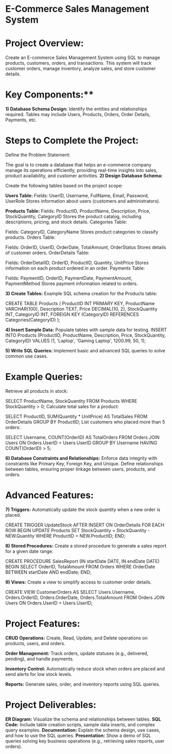 # E-Commerce Sales Management System

# Project Overview:
Create an E-commerce Sales Management System using SQL to manage products, customers, orders, and transactions. This system will track customer orders, manage inventory, analyze sales, and store customer details.

# Key Components:**
**1) Database Schema Design:**
Identify the entities and relationships required.
Tables may include Users, Products, Orders, Order Details, Payments, etc.
# Steps to Complete the Project:
Define the Problem Statement:

The goal is to create a database that helps an e-commerce company manage its operations efficiently, providing real-time insights into sales, product availability, and customer activities.
**2) Design Database Schema:**

Create the following tables based on the project scope:

**Users Table:**
Fields: UserID, Username, FullName, Email, Password, UserRole
Stores information about users (customers and administrators).

**Products Table:**
Fields: ProductID, ProductName, Description, Price, StockQuantity, CategoryID
Stores the product catalog, including descriptions, pricing, and stock details.
Categories Table:

Fields: CategoryID, CategoryName
Stores product categories to classify products.
Orders Table:

Fields: OrderID, UserID, OrderDate, TotalAmount, OrderStatus
Stores details of customer orders.
OrderDetails Table:

Fields: OrderDetailID, OrderID, ProductID, Quantity, UnitPrice
Stores information on each product ordered in an order.
Payments Table:

Fields: PaymentID, OrderID, PaymentDate, PaymentAmount, PaymentMethod
Stores payment information related to orders.

**3) Create Tables:**
Example SQL schema creation for the Products table:

CREATE TABLE Products (
    ProductID INT PRIMARY KEY,
    ProductName VARCHAR(100),
    Description TEXT,
    Price DECIMAL(10, 2),
    StockQuantity INT,
    CategoryID INT,
    FOREIGN KEY (CategoryID) REFERENCES Categories(CategoryID)
);

**4) Insert Sample Data:** 
Populate tables with sample data for testing.
INSERT INTO Products (ProductID, ProductName, Description, Price, StockQuantity, CategoryID)
VALUES (1, 'Laptop', 'Gaming Laptop', 1200.99, 50, 1);

**5) Write SQL Queries:**
Implement basic and advanced SQL queries to solve common use cases.
# Example Queries:
Retrieve all products in stock:

SELECT ProductName, StockQuantity 
FROM Products 
WHERE StockQuantity > 0;
Calculate total sales for a product:

SELECT ProductID, SUM(Quantity * UnitPrice) AS TotalSales
FROM OrderDetails
GROUP BY ProductID;
List customers who placed more than 5 orders:

SELECT Username, COUNT(OrderID) AS TotalOrders
FROM Orders 
JOIN Users ON Orders.UserID = Users.UserID
GROUP BY Username
HAVING COUNT(OrderID) > 5;

**6) Database Constraints and Relationships:**
Enforce data integrity with constraints like Primary Key, Foreign Key, and Unique.
Define relationships between tables, ensuring proper linkage between users, products, and orders.
# Advanced Features:

**7) Triggers:**
Automatically update the stock quantity when a new order is placed.

CREATE TRIGGER UpdateStock AFTER INSERT ON OrderDetails
FOR EACH ROW
BEGIN
   UPDATE Products
   SET StockQuantity = StockQuantity - NEW.Quantity
   WHERE ProductID = NEW.ProductID;
END;

**8) Stored Procedures:**
Create a stored procedure to generate a sales report for a given date range.

CREATE PROCEDURE SalesReport (IN startDate DATE, IN endDate DATE)
BEGIN
   SELECT OrderID, TotalAmount
   FROM Orders
   WHERE OrderDate BETWEEN startDate AND endDate;
END;

**9) Views:**
Create a view to simplify access to customer order details.

CREATE VIEW CustomerOrders AS
SELECT Users.Username, Orders.OrderID, Orders.OrderDate, Orders.TotalAmount
FROM Orders
JOIN Users ON Orders.UserID = Users.UserID;

# Project Features:

**CRUD Operations:**
Create, Read, Update, and Delete operations on products, users, and orders.

**Order Management:**
Track orders, update statuses (e.g., delivered, pending), and handle payments.

**Inventory Control:**
Automatically reduce stock when orders are placed and send alerts for low stock levels.

**Reports:**
Generate sales, order, and inventory reports using SQL queries.

# Project Deliverables:

**ER Diagram:** Visualize the schema and relationships between tables.
**SQL Code:** Include table creation scripts, sample data inserts, and complex query examples.
**Documentation:** Explain the schema design, use cases, and how to use the SQL queries.
**Presentation:** Show a demo of SQL queries solving key business operations (e.g., retrieving sales reports, user orders).


